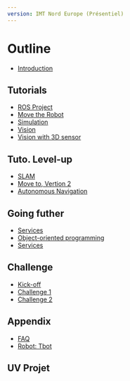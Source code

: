 ```yaml
---
version: IMT Nord Europe (Présentiel)
---
```


# Outline

* [Introduction](README.md)

<!--
## Notions

* [Operating System for Robots](notions/1-oss.md)
* [Basic Mobile-System](notions/2-mobile-system.md)
* [Infinite Loop](notions/3-infinite-loop.md)
-->

## Tutorials

* [ROS Project](tutorials/1-ros-basics.md)
* [Move the Robot](tutorials/2-move-to.md)
* [Simulation](tutorials/3-simulation.md)
* [Vision](tutorials/7-vision.md)
* [Vision with 3D sensor](tutorials/7-vision-3d.md)

## Tuto. Level-up

* [SLAM](tutorials/6-slam.md)
* [Move to, Vertion 2](tutorials/22-rosifier.md)
* [Autonomous Navigation](tutorials/8-navigation.md)

## Going futher

* [Services](tutorials/41-services.md)
* [Object-oriented programming](tutorials/42-oop.md)
* [Services](tutorials/48-deja-vu.md)

<!-- To do ;)
* [Ros2](challenge/coke-can.md)
-->


## Challenge

* [Kick-off](challenge/intro.md)
* [Challenge 1](challenge/challenge-1.md)
* [Challenge 2](challenge/challenge-2.md)

<!--
* [treasure: Coke can](challenge/coke-can.md)
* [Challenge 3](challenge/challenge-3.md)
-->

<!--
* [Agile development](challenge/agile-dev.md)
* [Evaluation](challenge/evaluation.md)
-->

## Appendix

* [FAQ](appendix/faq.md)
* [Robot: Tbot](appendix/tbot.md)
<!--
* [Robot: Turtlebot2](appendix/turtlebot2.md)
-->

## UV Projet 

<!--
* [Projet](project/playground.md)
* [Projet](project/simulate-drones.md)
* [Projet](project/simulate-boats.md)
* [Projet](project/mpc-supervision.md)
* [Projet](project/vectorial-slam.md)
* [Projet](project/visionBased-slam.md)
* [Projet](project/web-interface.md)
* [Projet](project/multirobot-coord.md)
-->

